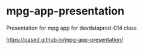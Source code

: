 # mpg-app-presentation
Presentation for mpg app for devdataprod-014 class

https://pased.github.io/mpg-app-presentation/
